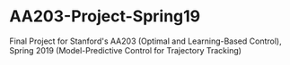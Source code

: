 # AA203-Project-Spring19
Final Project for Stanford's AA203 (Optimal and Learning-Based Control), Spring 2019 (Model-Predictive Control for Trajectory Tracking)
